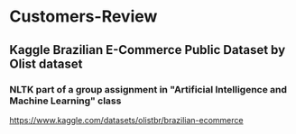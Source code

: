 # Customers-Review
## Kaggle Brazilian E-Commerce Public Dataset by Olist dataset
### NLTK part of a group assignment in "Artificial Intelligence and Machine Learning" class
https://www.kaggle.com/datasets/olistbr/brazilian-ecommerce
